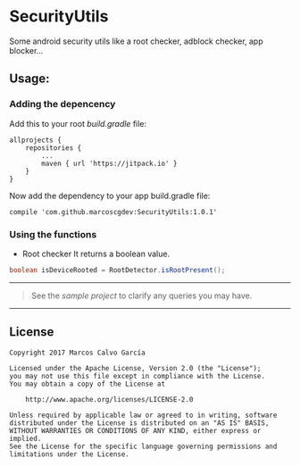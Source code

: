 # SecurityUtils
Some android security utils like a root checker, adblock checker, app blocker...

## Usage:

### Adding the depencency

Add this to your root *build.gradle* file:

```
allprojects {
    repositories {
        ...
        maven { url 'https://jitpack.io' }
    }
}
```

Now add the dependency to your app build.gradle file:

```
compile 'com.github.marcoscgdev:SecurityUtils:1.0.1'
```

### Using the functions

 - Root checker
 It returns a boolean value.
 
 ```java
 boolean isDeviceRooted = RootDetector.isRootPresent();
 ```

---
>See the *sample project* to clarify any queries you may have.

---

## License

```
Copyright 2017 Marcos Calvo García

Licensed under the Apache License, Version 2.0 (the "License");
you may not use this file except in compliance with the License.
You may obtain a copy of the License at

    http://www.apache.org/licenses/LICENSE-2.0

Unless required by applicable law or agreed to in writing, software
distributed under the License is distributed on an "AS IS" BASIS,
WITHOUT WARRANTIES OR CONDITIONS OF ANY KIND, either express or implied.
See the License for the specific language governing permissions and
limitations under the License.
```
